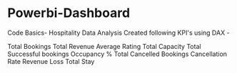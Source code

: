 # Powerbi-Dashboard
Code Basics- Hospitality Data Analysis
Created following KPI's using DAX -

Total Bookings
Total Revenue
Average Rating
Total Capacity
Total Successful bookings
Occupancy %
Total Cancelled Bookings
Cancellation Rate
Revenue Loss
Total Stay
